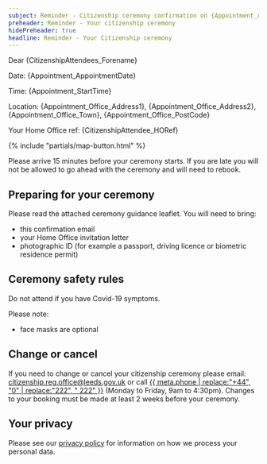 ```yaml
---
subject: Reminder - Citizenship ceremony confirmation on {Appointment_AppointmentDate} at {Appointment_StartTime}
preheader: Reminder - Your citizenship ceremony 
hidePreheader: true
headline: Reminder - Your Citizenship ceremony
---
```


Dear {CitizenshipAttendees_Forename}

Date: {Appointment_AppointmentDate} 

Time: {Appointment_StartTime} 

Location: {Appointment_Office_Address1}, {Appointment_Office_Address2}, {Appointment_Office_Town}, {Appointment_Office_PostCode}

Your Home Office ref: {CitizenshipAttendee_HORef}

{% include "partials/map-button.html" %}


Please arrive 15 minutes before your ceremony starts. If you are late you will not be allowed to go ahead with the ceremony and will need to rebook.


## Preparing for your ceremony
Please read the attached ceremony guidance leaflet.
You will need to bring:

- this confirmation email
- your Home Office invitation letter
- photographic ID (for example a passport, driving licence or biometric residence permit)


## Ceremony safety rules
Do not attend if you have Covid-19 symptoms.

Please note:

  - face masks are optional


## Change or cancel
If you need to change or cancel your citizenship ceremony please email: <a href="mailto:citizenship.reg.office@leeds.gov.uk">citizenship.reg.office@leeds.gov.uk</a> or call <a aria-label="{{ meta.ariaPhone }}" href="tel:{{ meta.phone }}">{{ meta.phone | replace:"+44", "0" | replace:"222", " 222" }}</a> (Monday to Friday, 9am to 4:30pm). Changes to your booking must be made at least 2 weeks before your ceremony.
 

## Your privacy
Please see our [privacy policy](https://www.leeds.gov.uk/registrarsprivacy) for information on how we process your personal data.
